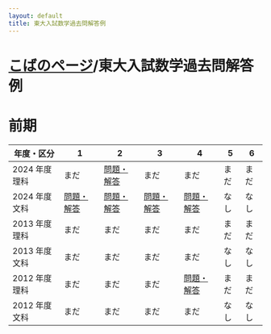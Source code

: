 ```yaml
---
layout: default
title: 東大入試数学過去問解答例
---
```


# [こばのページ](../index.html)/東大入試数学過去問解答例

# 前期

|年度・区分|1|2|3|4|5|6|
|--|--|--|--|--|--|--|
|2024 年度理科|まだ|[問題・解答](2024/s2)|まだ|まだ|まだ|まだ|
|2024 年度文科|[問題・解答](2024/l1)|[問題・解答](2024/l2)|[問題・解答](2024/l3)|[問題・解答](2024/l4)|なし|なし|
|2013 年度理科|まだ|まだ|まだ|まだ|まだ|まだ|
|2013 年度文科|まだ|まだ|まだ|まだ|なし|なし|
|2012 年度理科|まだ|まだ|まだ|[問題・解答](2012/s4)|まだ|まだ|
|2012 年度文科|まだ|まだ|まだ|まだ|なし|なし|
